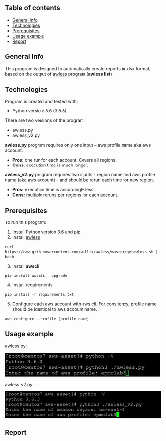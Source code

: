 ## Table of contents
* [General info](#general-info)
* [Technologies](#technologies)
* [Prerequisites](#prerequisites) 
* [Usage example](#usage-example)
* [Report](#report)

## General info
This program is designed to automatically create reports in xlsx format, based on the output of [awless](https://github.com/wallix/awless) program (**awless list**)

## Technologies
Program is created and tested with:
* Python version: 3.6 (3.6.3)

There are two versions of the program:
* awless.py
* awless_v2.py

**awless.py** program requires only one input – aws profile name aka aws account.
   - **Pros:** one run for each account. Covers all regions.
   - **Cons:** execution time is much longer.

**awless_v2.py** program requires two inputs - region name and aws profile name (aka aws account) - and should be rerun each time for new region.
   - **Pros:** execution time is accordingly less.
   - **Cons:** multiple reruns per regions for each account.
	
## Prerequisites
To run this program:
1. Install Python version 3.6 and pip
2. Install [awless](https://github.com/wallix/awless)
```
curl https://raw.githubusercontent.com/wallix/awless/master/getawless.sh | bash
``` 
3. Install **awscli**
```
pip install awscli --upgrade
```
4. Install requirements
```
pip install -r requirements.txt
```
5. Configure each aws account with aws cli. For consitency, profile name should be identical to aws account name.
 ```
aws configure --profile [profile_name]
```

## Usage example
awless.py:
 
![Alt text](/screens/awless1.JPG?raw=true "awless Example")

awless_v2.py:

![Alt text](/screens/awless2.JPG?raw=true "awless-v2 Example")

## Report
